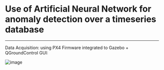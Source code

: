 # Use of Artificial Neural Network for anomaly detection over a timeseries database

---

Data Acquisition: using PX4 Firmware integrated to Gazebo + QGroundControl GUI:

![image](https://user-images.githubusercontent.com/60454486/190869658-0f86a52b-d46d-407b-a1c0-7789630531a1.png)
